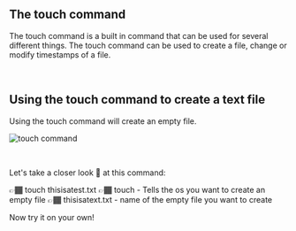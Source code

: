 ## The touch command

The touch command is a built in command that can be used for several different things. The touch command can be used to 
create a file, change or modify timestamps of a file. 

&nbsp;
&nbsp;

## Using the touch command to create a text file

Using the touch command will create an empty file. 

![touch command](https://user-images.githubusercontent.com/109482212/183310623-f9a22dd8-a68e-4afe-8cf9-3f20fa9afd62.jpg)

&nbsp;
&nbsp;

Let's take a closer look 🧐 at this command:

👉🏾 touch thisisatest.txt
👉🏾 touch - Tells the os you want to create an empty file
👉🏾 thisisatext.txt - name of the empty file you want to create

Now try it on your own!

